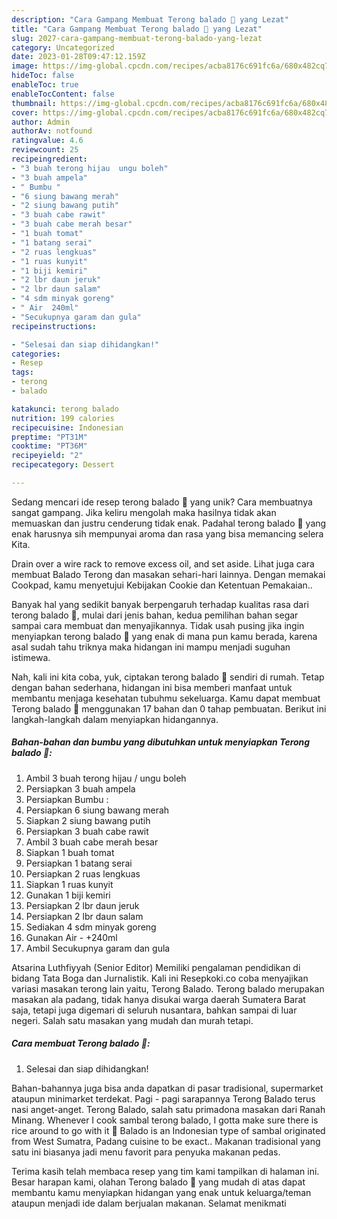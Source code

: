 ```yaml
---
description: "Cara Gampang Membuat Terong balado 🍆 yang Lezat"
title: "Cara Gampang Membuat Terong balado 🍆 yang Lezat"
slug: 2027-cara-gampang-membuat-terong-balado-yang-lezat
category: Uncategorized
date: 2023-01-28T09:47:12.159Z
image: https://img-global.cpcdn.com/recipes/acba8176c691fc6a/680x482cq70/terong-balado-foto-resep-utama.jpg
hideToc: false
enableToc: true
enableTocContent: false
thumbnail: https://img-global.cpcdn.com/recipes/acba8176c691fc6a/680x482cq70/terong-balado-foto-resep-utama.jpg
cover: https://img-global.cpcdn.com/recipes/acba8176c691fc6a/680x482cq70/terong-balado-foto-resep-utama.jpg
author: Admin
authorAv: notfound
ratingvalue: 4.6
reviewcount: 25
recipeingredient:
- "3 buah terong hijau  ungu boleh"
- "3 buah ampela"
- " Bumbu "
- "6 siung bawang merah"
- "2 siung bawang putih"
- "3 buah cabe rawit"
- "3 buah cabe merah besar"
- "1 buah tomat"
- "1 batang serai"
- "2 ruas lengkuas"
- "1 ruas kunyit"
- "1 biji kemiri"
- "2 lbr daun jeruk"
- "2 lbr daun salam"
- "4 sdm minyak goreng"
- " Air  240ml"
- "Secukupnya garam dan gula"
recipeinstructions:

- "Selesai dan siap dihidangkan!"
categories:
- Resep
tags:
- terong
- balado

katakunci: terong balado 
nutrition: 199 calories
recipecuisine: Indonesian
preptime: "PT31M"
cooktime: "PT36M"
recipeyield: "2"
recipecategory: Dessert

---
```





Sedang mencari ide resep terong balado 🍆 yang unik? Cara membuatnya sangat gampang. Jika keliru mengolah maka hasilnya tidak akan memuaskan dan justru cenderung tidak enak. Padahal terong balado 🍆 yang enak harusnya sih mempunyai aroma dan rasa yang bisa memancing selera Kita.





Drain over a wire rack to remove excess oil, and set aside. Lihat juga cara membuat Balado Terong dan masakan sehari-hari lainnya. Dengan memakai Cookpad, kamu menyetujui Kebijakan Cookie dan Ketentuan Pemakaian..

Banyak hal yang sedikit banyak berpengaruh terhadap kualitas rasa dari terong balado 🍆, mulai dari jenis bahan, kedua pemilihan bahan segar sampai cara membuat dan menyajikannya. Tidak usah pusing jika ingin menyiapkan terong balado 🍆 yang enak di mana pun kamu berada, karena asal sudah tahu triknya maka hidangan ini mampu menjadi suguhan istimewa.






Nah, kali ini kita coba, yuk, ciptakan terong balado 🍆 sendiri di rumah. Tetap dengan bahan sederhana, hidangan ini bisa memberi manfaat untuk membantu menjaga kesehatan tubuhmu sekeluarga. Kamu dapat membuat Terong balado 🍆 menggunakan 17 bahan dan 0 tahap pembuatan. Berikut ini langkah-langkah dalam menyiapkan hidangannya.

<!--inarticleads1-->

##### Bahan-bahan dan bumbu yang dibutuhkan untuk menyiapkan Terong balado 🍆:

1. Ambil 3 buah terong hijau / ungu boleh
1. Persiapkan 3 buah ampela
1. Persiapkan  Bumbu :
1. Persiapkan 6 siung bawang merah
1. Siapkan 2 siung bawang putih
1. Persiapkan 3 buah cabe rawit
1. Ambil 3 buah cabe merah besar
1. Siapkan 1 buah tomat
1. Persiapkan 1 batang serai
1. Persiapkan 2 ruas lengkuas
1. Siapkan 1 ruas kunyit
1. Gunakan 1 biji kemiri
1. Persiapkan 2 lbr daun jeruk
1. Persiapkan 2 lbr daun salam
1. Sediakan 4 sdm minyak goreng
1. Gunakan  Air - +240ml
1. Ambil Secukupnya garam dan gula


Atsarina Luthfiyyah (Senior Editor) Memiliki pengalaman pendidikan di bidang Tata Boga dan Jurnalistik. Kali ini Resepkoki.co coba menyajikan variasi masakan terong lain yaitu, Terong Balado. Terong balado merupakan masakan ala padang, tidak hanya disukai warga daerah Sumatera Barat saja, tetapi juga digemari di seluruh nusantara, bahkan sampai di luar negeri. Salah satu masakan yang mudah dan murah tetapi. 

<!--inarticleads2-->

##### Cara membuat Terong balado 🍆:


1. Selesai dan siap dihidangkan!

Bahan-bahannya juga bisa anda dapatkan di pasar tradisional, supermarket ataupun minimarket terdekat. Pagi - pagi sarapannya Terong Balado terus nasi anget-anget. Terong Balado, salah satu primadona masakan dari Ranah Minang. Whenever I cook sambal terong balado, I gotta make sure there is rice around to go with it 🙂 Balado is an Indonesian type of sambal originated from West Sumatra, Padang cuisine to be exact.. Makanan tradisional yang satu ini biasanya jadi menu favorit para penyuka makanan pedas. 

Terima kasih telah membaca resep yang tim kami tampilkan di halaman ini. Besar harapan kami, olahan Terong balado 🍆 yang mudah di atas dapat membantu kamu menyiapkan hidangan yang enak untuk keluarga/teman ataupun menjadi ide dalam berjualan makanan. Selamat menikmati
